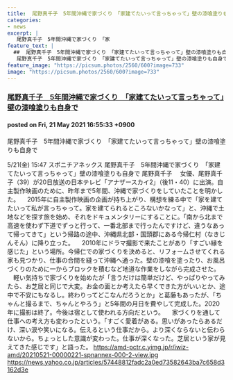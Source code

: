 ```yaml
---
title:  尾野真千子　5年間沖縄で家づくり　「家建てたいって言っちゃって」壁の漆喰塗りも自身で  
categories:
- news
excerpt: |
   尾野真千子　5年間沖縄で家づくり　「家
feature_text: |
  ##  尾野真千子　5年間沖縄で家づくり　「家建てたいって言っちゃって」壁の漆喰塗りも自身で  
   尾野真千子　5年間沖縄で家づくり　「家建てたいって言っちゃって」壁の漆喰塗りも自身で  
feature_image: "https://picsum.photos/2560/600?image=733"
image: "https://picsum.photos/2560/600?image=733"
---
```


### [ 尾野真千子　5年間沖縄で家づくり　「家建てたいって言っちゃって」壁の漆喰塗りも自身で  ](https://hayabusa9.5ch.net/test/read.cgi/mnewsplus/1621583733/)
#### posted on Fri, 21 May 2021 16:55:33  +0900

 尾野真千子　5年間沖縄で家づくり　「家建てたいって言っちゃって」壁の漆喰塗りも自身で  

<!--more-->


 5/21(金) 15:47      スポニチアネックス            尾野真千子　5年間沖縄で家づくり　「家建てたいって言っちゃって」壁の漆喰塗りも自身で      尾野真千子      　女優、尾野真千子（39）が20日放送の日本テレビ「アナザースカイ2」（後11・40）に出演。自主製作映画のために、昨年まで5年間、沖縄で家づくりをしていたことを明かした。            　2015年に自主製作映画の企画が持ち上がり、構想を練る中で「家を建てたいって私が言っちゃって。家を建てられるところないかなって」と、沖縄で土地などを探す旅を始め、それをドキュメンタリーにすることに。「南から北まで高速を使わず下道でずっと行って、一番北部まで行ったんですけど、違うなあって帰ってきて」という帰路の途中、沖縄県北部・国頭郡にある今帰仁村（なきじんそん）に降り立った。            　2010年にドラマ撮影で来たことがあり「すごい縁を感じた」という場所。今帰仁での家づくりを決めると、リフォームさせてくれる家も見つかり、仕事の合間を縫って沖縄へ通った。壁の漆喰を塗ったり、お風呂づくりのために一からブロックを積むなど地道な作業をしながら完成させた。            　軽い気持ちで家づくりを始めたが「言うだけは簡単だけど、やっぱりやってみたら、お芝居と同じで大変。お金の面とか考えたら早くできた方がいいとか、途中で不安にもなるし。終わりってどこなんだろうとか」と葛藤もあったが、「ちゃんと撮るまで、ちゃんとやろう」と5年間の月日を費やして完成した。2020年に撮影は終了。今後は宿として使われる方向だという。            　家づくりを通して仕事への考え方も変わったという。「すごく愛着がある。思いがあったらあるだけ、深い涙や笑いになる。伝えるという仕事だから。より深くならないと伝わらないから。ちょっとした意識が変わった。仕事が深くなった。芝居という家が見えてきた感じです」と語った。            https://amd-pctr.c.yimg.jp/r/iwiz-amd/20210521-00000221-spnannex-000-2-view.jpg      https://news.yahoo.co.jp/articles/57448812fadc2a0ed73582643ba7c658d3162d3e 

